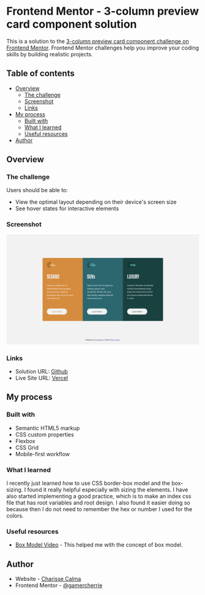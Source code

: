 # Frontend Mentor - 3-column preview card component solution

This is a solution to the [3-column preview card component challenge on Frontend Mentor](https://www.frontendmentor.io/challenges/3column-preview-card-component-pH92eAR2-). Frontend Mentor challenges help you improve your coding skills by building realistic projects. 

## Table of contents

- [Overview](#overview)
  - [The challenge](#the-challenge)
  - [Screenshot](#screenshot)
  - [Links](#links)
- [My process](#my-process)
  - [Built with](#built-with)
  - [What I learned](#what-i-learned)
  - [Useful resources](#useful-resources)
- [Author](#author)

## Overview

### The challenge

Users should be able to:

- View the optimal layout depending on their device's screen size
- See hover states for interactive elements

### Screenshot

![](./images/projectScreenshot.png)

### Links

- Solution URL: [Github](https://github.com/gamercherrie/3-column-preview-card-component)
- Live Site URL: [Vercel](https://3-column-preview-card-component-nine-pied.vercel.app)

## My process

### Built with

- Semantic HTML5 markup
- CSS custom properties
- Flexbox
- CSS Grid
- Mobile-first workflow


### What I learned
  I recently just learned how to use CSS border-box model and the box-sizing. I found it really helpful especially with sizing
  the elements. I have also started implementing a good practice, which is to make an index css file that has root variables and
  root design. I also found it easier doing so because then I do not need to remember the hex or number I used for the colors.



### Useful resources

- [Box Model Video](https://www.youtube.com/watch?v=rIO5326FgPE) - This helped me with the concept of box model.

## Author

- Website - [Charisse Calma](https://charissec.me)
- Frontend Mentor - [@gamercherrie](https://www.frontendmentor.io/profile/gamercherrie)

